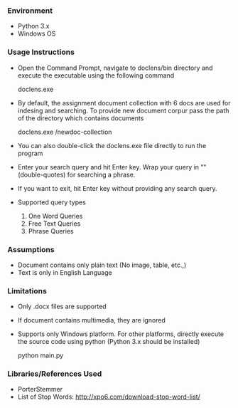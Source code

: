 ### Environment
- Python 3.x
- Windows OS

### Usage Instructions
- Open the Command Prompt, navigate to doclens/bin directory and execute the executable using the following command
   
  doclens.exe
   
- By default, the assignment document collection with 6 docs are used for indesing and searching. To provide new document corpur pass the path of the directory which contains documents
   
   doclens.exe /newdoc-collection
   
- You can also double-click the doclens.exe file directly to run the program
- Enter your search query and hit Enter key. Wrap your query in "" (double-quotes) for searching a phrase.
- If you want to exit, hit Enter key without providing any search query.
- Supported query types
  1) One Word Queries
  2) Free Text Queries
  3) Phrase Queries

### Assumptions
- Document contains only plain text (No image, table, etc.,)
- Text is only in English Language

### Limitations
- Only .docx files are supported
- If document contains multimedia, they are ignored
- Supports only Windows platform. For other platforms, directly execute the source code using python (Python 3.x should be installed)
     
  python main.py
     

### Libraries/References Used
- PorterStemmer
- List of Stop Words: http://xpo6.com/download-stop-word-list/